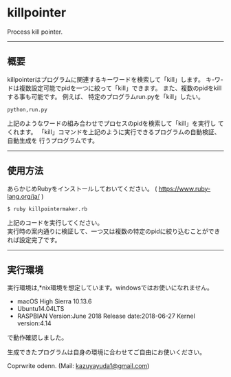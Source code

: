 # killpointer

Process kill pointer.
***
## 概要
killpointerはプログラムに関連するキーワードを検索して「kill」します。
キ-ワ-ドは複数設定可能でpidを一つに絞って「kill」できます。
また、複数のpidをkillする事も可能です。
例えば、
特定のプログラムrun.pyを「kill」したい。
```
python,run.py
```
上記のようなワードの組み合わせでプロセスのpidを検索して「kill」を実行し
てくれます。
「kill」コマンドを上記のように実行できるプログラムの自動検証、自動生成を
行うプログラムです。
***
## 使用方法  
あらかじめRubyをインストールしておいてください。  ( 
https://www.ruby-lang.org/ja/ )  

```
$ ruby killpointermaker.rb
```

上記のコードを実行してください。  
実行時の案内通りに検証して、一つ又は複数の特定のpidに絞り込むことができ
れば設定完了です。    

***

## 実行環境  
実行環境は,*nix環境を想定しています。windowsではお使いになれません。  

* macOS High Sierra 10.13.6
* Ubuntu14.04LTS
* RASPBIAN Version:June 2018 Release date:2018-06-27 Kernel version:4.14 

で動作確認しました。

生成できたプログラムは自身の環境に合わせてご自由にお使いください。  

Coprwrite odenn. (Mail: kazuyayuda1@gmail.com)
